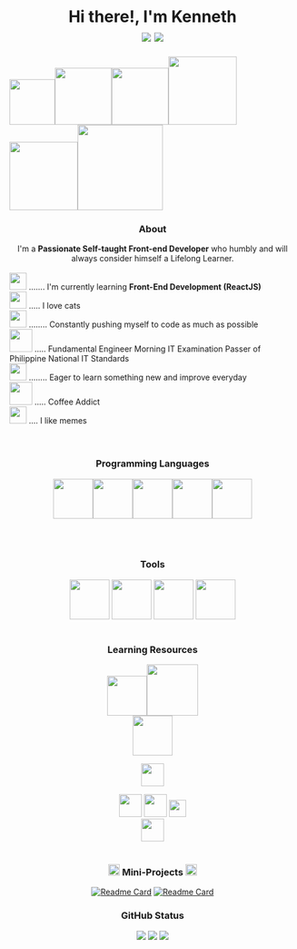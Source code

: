 # <div align="center">Hi there!, I'm Kenneth<br>[![](https://img.shields.io/badge/LinkedIn-0077B5?style=for-the-badge&logo=linkedin&logoColor=white)](https://www.linkedin.com/in/kenneth-ornieta) [![](https://img.shields.io/badge/Quora-%23B92B27.svg?&style=for-the-badge&logo=Quora&logoColor=white)](https://www.quora.com/profile/Kenneth-Ornieta)</div>


<img height=80 src="https://64.media.tumblr.com/tumblr_mauaez2COG1rfjowdo1_500.gif"><img height=100 src="https://user-images.githubusercontent.com/2184469/40949613-7542733a-6834-11e8-895b-ce1cc3af9dbb.gif"></img><img height=100 src="http://pa1.narvii.com/6535/36cd98315fef41a8a9503509b01d38be72dad783_00.gif"></img><img height=120 src="https://gist.github.com/brudnak/aba00c9a1c92d226f68e8ad8ba1e0a40/raw/e1e4a92f6072d15014f19aa8903d24a1ac0c41a4/nyan-cat.gif"></img><img height="120" src="https://i.pinimg.com/originals/fe/61/dc/fe61dc2b7ef08a538b906eced7fa5cb5.gif"><img height=150 src="https://www.smogon.com/forums/media/data/avatars/o/555/555073.jpg?1632946184">



<div align="center">  
    
### About
    
<div align="center">
    I'm a <b>Passionate Self-taught Front-end Developer</b> who humbly and will always consider himself a Lifelong Learner.
</div>
<br>

<div align="left">
    <img height=30 src="https://i.pinimg.com/originals/73/69/6e/73696e022df7cd5cb3d999c6875361dd.gif"> ....... I'm currently learning <b>Front-End Development (ReactJS)</b></img><br>
    <img height=30 src="https://monophy.com/media/eGxQwn7FRfqBejBW9L/monophy.gif"> ..... I love cats</img><br>
    <img height=30 src="https://i.pinimg.com/originals/57/18/5d/57185d2176d7cbaebdb74c00ce1b9ebf.gif"> ........ Constantly pushing myself to code as much as possible</img><br>
    <img height=40 src="https://i.pinimg.com/originals/ae/70/2a/ae702a9a236d1baf8c46e1fa3710df7a.gif"> ..... Fundamental Engineer Morning IT Examination Passer of Philippine National IT Standards</img><br>
    <img height=30 src="https://media0.giphy.com/media/UQ1EI1ML2ABQdbebup/giphy.gif?cid=6c09b9527ccea3835945e7308c961fe66ea69cd8e7fc845e&rid=giphy.gif&ct=s"> ........ Eager to learn something new and improve everyday</img><br>
    <img height=40 src="https://thumbs.gfycat.com/YellowReliableLabradorretriever-max-1mb.gif"> ..... Coffee Addict</img><br>
    <img height=30 src="https://c.tenor.com/rXxQXRXB0pkAAAAM/elmo-fire.gif"> .... I like memes</img>
</div>


<br>
<br>

### Programming Languages
<img height=70 src="https://cdn.jsdelivr.net/gh/devicons/devicon/icons/html5/html5-original.svg" /><img height=70 src="https://cdn.jsdelivr.net/gh/devicons/devicon/icons/css3/css3-original.svg" /><img height=70 src="https://cdn.jsdelivr.net/gh/devicons/devicon/icons/javascript/javascript-original.svg"/><img height=70 src="https://cdn.jsdelivr.net/gh/devicons/devicon/icons/c/c-original.svg" /><img height=70 src="https://cdn.jsdelivr.net/gh/devicons/devicon/icons/python/python-original.svg"/>
    
<br>
<br>


### Tools
<img height=70 src="https://cdn.jsdelivr.net/gh/devicons/devicon/icons/git/git-plain.svg"/>

<img height=70 src="https://cdn.jsdelivr.net/gh/devicons/devicon/icons/github/github-original-wordmark.svg" />
          
<img height=70 src="https://cdn.jsdelivr.net/gh/devicons/devicon/icons/vscode/vscode-original-wordmark.svg" />
<img height=70 src="https://cdn.jsdelivr.net/gh/devicons/devicon/icons/canva/canva-original.svg" />

<br>
<br>
          
    
### Learning Resources
<img height=70 src="https://www.skillfinder.com.au/media/wysiwyg/the-odin-project-logo-skill-finder-partners-page.png"/><img height=90 src="https://d33wubrfki0l68.cloudfront.net/b92ab3b21cc2504828d87929ebe023811b50021b/bb1ef/img/misuse-3.png"/><br>
<img height=70 src="https://upload.wikimedia.org/wikipedia/commons/a/a0/W3Schools_logo.svg"/>

<img height=40 src="https://img.shields.io/badge/MDN_Web_Docs-black?style=for-the-badge&logo=mdnwebdocs&logoColor=white"/><br>    

<img height=40 src="https://img.shields.io/badge/Udemy-EC5252?style=for-the-badge&logo=Udemy&logoColor=white"/>
<img height=40 src="https://img.shields.io/badge/Edx-193A3E?style=for-the-badge&logo=edx&logoColor=white"/>
<img height=30 src="https://aleen42.github.io/badges/src/stackoverflow.svg"/><br>

<img height=40 src="https://img.shields.io/badge/YouTube-FF0000?style=for-the-badge&logo=youtube&logoColor=white"/>

<br>
<br>    

### <img height=20 src="https://pa1.narvii.com/6468/5add01d8222fe8c252fc234852599081b78f5e03_hq.gif">  </img>Mini-Projects  <img height=20 src="https://pa1.narvii.com/6468/5add01d8222fe8c252fc234852599081b78f5e03_hq.gif">  </img>

[![Readme Card](https://github-readme-stats.vercel.app/api/pin/?username=ken2213&theme=react&repo=aesthetic-calculator)](https://github.com/ken2213/aesthetic-calculator)
[![Readme Card](https://github-readme-stats.vercel.app/api/pin/?username=ken2213&theme=react&repo=etch-a-sketch)](https://github.com/ken2213/etch-a-sketch)    
    
### GitHub Status

<img src="https://github-readme-stats.vercel.app/api/top-langs?username=ken2213&theme=react"/>
<img src="https://github-readme-streak-stats.herokuapp.com/?user=ken2213&theme=react"/>
<img src="https://github-readme-stats.vercel.app/api?username=ken2213&show_icons=true&theme=react"/>




